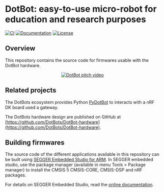 # DotBot: easy-to-use micro-robot for education and research purposes

[![CI][ci-badge]][ci-link]
[![Documentation][doc-badge]][doc-link]
[![License][license-badge]][license-link]

## Overview

This repository contains the source code for firmwares usable with the DotBot
hardware.

<div align="center">

[![DotBot pitch video](https://img.youtube.com/vi/fcSoofHngbo/0.jpg)](https://www.youtube.com/watch?v=fcSoofHngbo?autoplay=1&mute=1)

</div>

## Related projects

The DotBots ecosystem provides Python
[PyDotBot](https://github.com/DotBots/PyDotBot) to interacts with a nRF DK board
used a gateway.

The DotBots hardware design are published on GitHub at
[https://github.com/DotBots/DotBot-hardware](https://github.com/DotBots/DotBot-hardware).

## Building firmwares

The source code of the different applications available in this repository can be built using
[SEGGER Embedded Studio for ARM](https://www.segger.com/downloads/embedded-studio).
In SEGGER embedded studio, use the package manager
(available in menu Tools > Package manager) to install the CMSIS 5 CMSIS-CORE,
CMSIS-DSP and nRF packages.

For details on SEGGER Embedded Studio, read the
[online documentation](https://studio.segger.com/index.htm?https://studio.segger.com/home.htm).

[ci-badge]: https://github.com/DotBots/DotBot-firmware/workflows/CI/badge.svg
[ci-link]: https://github.com/DotBots/DotBot-firmware/actions?query=workflow%3ACI+branch%3Amain
[doc-badge]: https://readthedocs.org/projects/dotbot-firmware/badge/?version=latest
[doc-link]: https://dotbot-firmware.readthedocs.io/en/latest
[license-badge]: https://img.shields.io/github/license/DotBots/DotBot-firmware
[license-link]: https://github.com/DotBots/dotbot-firmware/blob/main/LICENSE.txt
